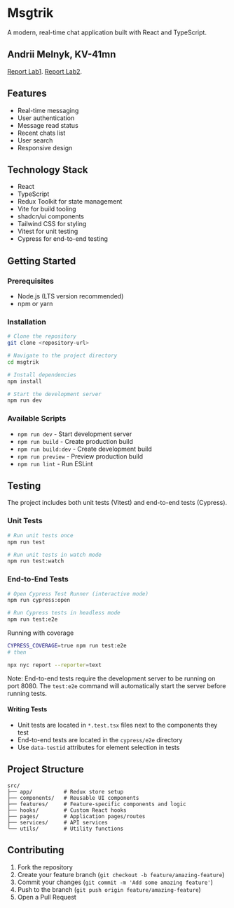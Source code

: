 # Msgtrik

A modern, real-time chat application built with React and TypeScript.

## Andrii Melnyk, KV-41mn

[Report Lab1](https://docs.google.com/document/d/1NfeKkkB2i3yWIBUNgWBOOm8jlvlx1AUaprMCG2DE2oI/edit?usp=sharing).
[Report Lab2](https://docs.google.com/document/d/1O61tKBbAkCLwtJm4CdnPTOoFHLV1JDz068VSJIzR2FA/edit?usp=sharing).

## Features

- Real-time messaging
- User authentication
- Message read status
- Recent chats list
- User search
- Responsive design

## Technology Stack

- React
- TypeScript
- Redux Toolkit for state management
- Vite for build tooling
- shadcn/ui components
- Tailwind CSS for styling
- Vitest for unit testing
- Cypress for end-to-end testing

## Getting Started

### Prerequisites

- Node.js (LTS version recommended)
- npm or yarn

### Installation

```sh
# Clone the repository
git clone <repository-url>

# Navigate to the project directory
cd msgtrik

# Install dependencies
npm install

# Start the development server
npm run dev
```

### Available Scripts

- `npm run dev` - Start development server
- `npm run build` - Create production build
- `npm run build:dev` - Create development build
- `npm run preview` - Preview production build
- `npm run lint` - Run ESLint

## Testing

The project includes both unit tests (Vitest) and end-to-end tests (Cypress).

### Unit Tests

```sh
# Run unit tests once
npm run test

# Run unit tests in watch mode
npm run test:watch
```

### End-to-End Tests

```sh
# Open Cypress Test Runner (interactive mode)
npm run cypress:open

# Run Cypress tests in headless mode
npm run test:e2e
```

Running with coverage

```sh
CYPRESS_COVERAGE=true npm run test:e2e
# then 

npx nyc report --reporter=text
```

Note: End-to-end tests require the development server to be running on port 8080. The `test:e2e` command will automatically start the server before running tests.

#### Writing Tests

- Unit tests are located in `*.test.tsx` files next to the components they test
- End-to-end tests are located in the `cypress/e2e` directory
- Use `data-testid` attributes for element selection in tests

## Project Structure

```
src/
├── app/          # Redux store setup
├── components/   # Reusable UI components
├── features/     # Feature-specific components and logic
├── hooks/        # Custom React hooks
├── pages/        # Application pages/routes
├── services/     # API services
└── utils/        # Utility functions
```

## Contributing

1. Fork the repository
2. Create your feature branch (`git checkout -b feature/amazing-feature`)
3. Commit your changes (`git commit -m 'Add some amazing feature'`)
4. Push to the branch (`git push origin feature/amazing-feature`)
5. Open a Pull Request
